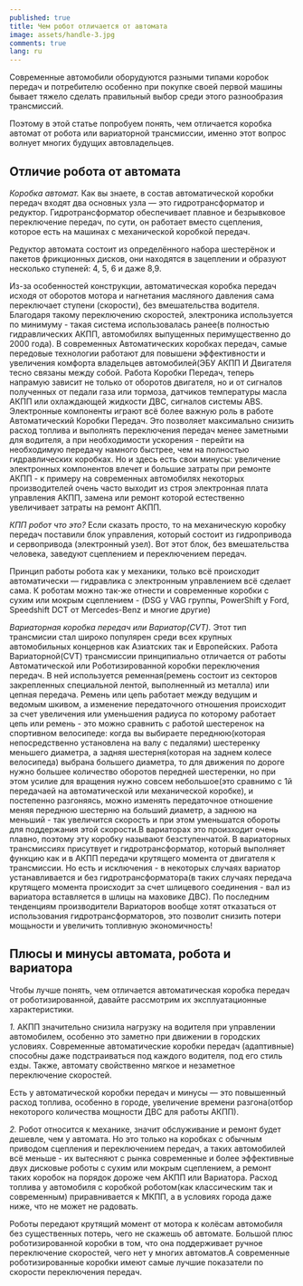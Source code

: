 ```yaml
---
published: true
title: Чем робот отличается от автомата
image: assets/handle-3.jpg
comments: true
lang: ru
---
```



Современные автомобили оборудуются разными типами коробок передач и потребителю особенно при покупке своей первой машины бывает тяжело сделать правильный выбор среди этого разнообразия трансмиссий.

Поэтому в этой статье попробуем понять, чем отличается коробка автомат от робота или вариаторной трансмиссии, именно этот вопрос волнует многих будущих автовладельцев.

## Отличие робота от автомата

_Коробка автомат._ Как вы знаете, в состав автоматической коробки передач входят два основных узла — это гидротрансформатор и редуктор. Гидротрансформатор обеспечивает плавное и безрывковое переключение передач, по сути, он работает вместо сцепления, которое есть на машинах с механической коробкой передач.

Редуктор автомата состоит из определённого набора шестерёнок и пакетов фрикционных дисков, они находятся в зацеплении и образуют несколько ступеней: 4, 5, 6 и даже 8,9.

Из-за особенностей конструкции, автоматическая коробка передач исходя от оборотов мотора и нагнетания масляного давления сама переключает ступени (скорости), без вмешательства водителя. Благодаря такому переключению скоростей, электроника используется по минимуму - такая система использовалась ранее(в полностью гидравлических АКПП, автомобилях выпущенных перимущественно до 2000 года). В современных Автоматических коробках передач, самые передовые технологии работают для повышени эффективности и увеличения комфорта владельцев автомобилей(ЭБУ АКПП И Двигателя тесно связаны между собой. Работа Коробки Передач, теперь напрамую зависит не только от оборотов двигателя, но и от сигналов полученных от педали газа или тормоза, датчиков температуры масла АКПП или охлаждающей жидкости ДВС, сигналов системы ABS. Электронные компоненты играют всё более важную роль в работе Автоматический Коробки Передач. Это позволяет максимально снизить расход топлива и выполнять переключения передач менее заметными для водителя, а при необходимости ускорения - перейти на необходимую передачу намного быстрее, чем на полностью гидравлических коробках. Но и здесь есть свои минусы: увеличение электронных компонентов влечет и большие затраты при ремонте АКПП - к примеру на современных автомобилях некоторых производителей очень часто выходит из строя электронная плата управления АКПП, замена или ремонт которой естественно увеличивает затраты на ремонт АКПП.

_КПП робот что это?_ Если сказать просто, то на механическую коробку передач поставили блок управления, который состоит из гидропривода и сервопривода (электронный узел). Вот этот блок, без вмешательства человека, заведуют сцеплением и переключением передач.

Принцип работы робота как у механики, только всё происходит автоматически — гидравлика с электронным управлением всё сделает сама.
К роботам можно так-же отнести и современные коробки с сухим или мокрым сцеплением - (DSG у VAG группы, PowerShift у Ford, Speedshift DCT от Mercedes-Benz и многие другие)

_Вариаторная коробка передач или Вариатор(CVT)._ Этот тип трансмисии стал широко популярен среди всех крупных автомобильных концернов как Азиатских так и Европейских. Работа Вариаторной(CVT) трансмиссии принципиально отличается от работы Автоматической или Роботизированной коробки переключения передач. В ней используется ременная(ремень состоит из секторов закрепленных специальной лентой, выполненный из металла) или цепная передача. Ремень или цепь работает между ведущим и ведомым шкивом, а изменение передаточного отношения происходит за счет увеличения или уменьшения радиуса по которому работает цепь или ремень - это можно сравнить с работой шестеренок на спортивном велосипеде: когда вы выбираете переднюю(которая непосредственно установлена на валу с педалями) шестеренку меньшего диаметра, а задняя шестерня(которая на заднем колесе велосипеда) выбрана большего диаметра, то для движения по дороге нужно большее количество оборотов передней шестеренки, но при этом усилие для вращения нужно совсем небольшое(это сравнимо с 1й передачаей на автоматической или механической коробке), и постепенно разгоняясь, можно изменять передаточное отношение меняя переднюю шестерню на больший диаметр, а заднюю на меньший - так увеличится скорость и при этом уменьшатся обороты для поддержания этой скорости.В вариаторах это произходит очень плавно, поэтому эту коробку называют безступенчатой. В вариаторных трансмиссиях присутвует и гидротрансформатор, который выполняет функцию как и в АКПП передачи крутящего момента от двигателя к трансмиссии. Но есть и исключения - в некоторых случаях вариатор устанавливается и без гидротрансформатора(в таких случаях передача крутящего момента происходит за счет шлицевого соединения - вал из вариатора вставляется в шлицы на маховике ДВС). По последним тенденциям производители Вариаторов вообще хотят отказаться от использования гидротрансформаторов, это позволит снизить потери мощьности и увеличить топливную экономичность!


## Плюсы и минусы автомата, робота и вариатора

Чтобы лучше понять, чем отличается автоматическая коробка передач от роботизированной, давайте рассмотрим их эксплуатационные характеристики.

_1._ АКПП значительно снизила нагрузку на водителя при управлении автомобилем, особенно это заметно при движении в городских условиях. Современные автоматические коробки передач (адаптивные) способны даже подстраиваться под каждого водителя, под его стиль езды. Также, автомату свойственно мягкое и незаметное переключение скоростей.

Есть у автоматической коробки передач и минусы — это повышенный расход топлива, особенно в городе, увеличение времени разгона(отбор некоторого количества мощности ДВС для работы АКПП).

_2._ Робот относится к механике, значит обслуживание и ремонт будет дешевле, чем у автомата. Но это только на коробках с обычным приводом сцепления и переключением передач, а таких автомобилей всё меньше - их вытесняют с рынка современные и более эффективные двух дисковые роботы с сухим или мокрым сцеплением, а ремонт таких коробок на порядок дороже чем АКПП или Вариатора.  Расход топлива у автомобиля с коробкой роботом(как классическим так и современным) приравнивается к МКПП, а в условиях города даже ниже, что не может не радовать.

Роботы передают крутящий момент от мотора к колёсам автомобиля без существенных потерь, чего не скажешь об автомате. Большой плюс роботизированной коробки в том, что она поддерживает ручное переключение скоростей, чего нет у многих автоматов.А современные роботизированные коробки имеют самые лучшие показатели по скорости переключения передач.
